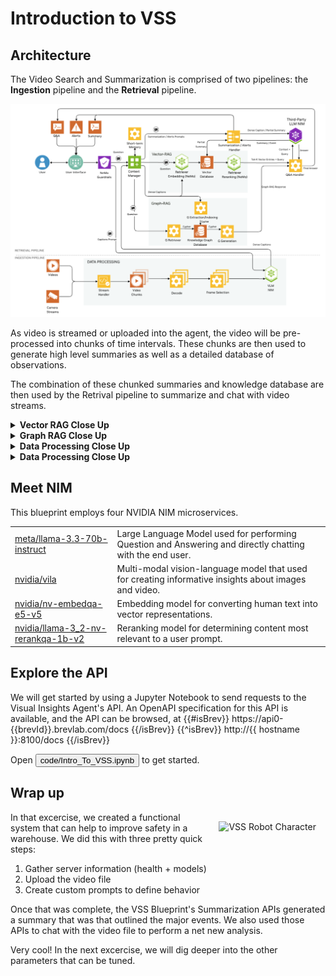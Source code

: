 # Introduction to VSS

## Architecture
The Video Search and Summarization is comprised of two pipelines: the **Ingestion** pipeline and the **Retrieval** pipeline.

![VSS Detailed Architecture](vss_arch.png)

As video is streamed or uploaded into the agent, the video will be pre-processed into chunks of time intervals. These chunks are then used to generate high level summaries as well as a detailed database of observations.

The combination of these chunked summaries and knowledge database are then used by the Retrival pipeline to summarize and chat with video streams.

<details>
<summary><b>Vector RAG Close Up</b></summary>

```
TODO
```

</details>

<details>
<summary><b>Graph RAG Close Up</b></summary>

```
TODO
```

</details>

<details>
<summary><b>Data Processing Close Up</b></summary>

```
TODO
```

</details>

<details>
<summary><b>Data Processing Close Up</b></summary>

```
TODO
```

</details>

## Meet NIM

This blueprint employs four NVIDIA NIM microservices.

| | |
| --- | --- |
| [meta/llama-3.3-70b-instruct <i class="fas fa-external-link-alt"></i>](https://build.nvidia.com/meta/llama-3_3-70b-instruct) | Large Language Model used for performing Question and Answering and directly chatting with the end user. |
| [nvidia/vila <i class="fas fa-external-link-alt"></i>](https://build.nvidia.com/nvidia/vila) | Multi-modal vision-language model that used for creating informative insights about images and video. |
| [nvidia/nv-embedqa-e5-v5 <i class="fas fa-external-link-alt"></i>](https://build.nvidia.com/nvidia/nv-embedqa-e5-v5) | Embedding model for converting human text into vector representations. |
| [nvidia/llama-3_2-nv-rerankqa-1b-v2 <i class="fas fa-external-link-alt"></i>](https://build.nvidia.com/nvidia/llama-3_2-nv-rerankqa-1b-v2) | Reranking model for determining content most relevant to a user prompt. |

## Explore the API

We will get started by using a Jupyter Notebook to send requests to the Visual Insights Agent's API. An OpenAPI specification for this API is available, and the API can be browsed, at 
{{#isBrev}}
https://api0-{{brevId}}.brevlab.com/docs
{{/isBrev}}
{{^isBrev}}
http://{{ hostname }}:8100/docs
{{/isBrev}}

Open <button onclick="openOrCreateFileInJupyterLab('code/Intro_To_VSS.ipynb');"><i class="fas fa-flask"></i> code/Intro_To_VSS.ipynb</button> to get started.

## Wrap up

<img src="_static/robots/strong.png" alt="VSS Robot Character" style="float:right; max-width:350px;margin:15px;" />

In that excercise, we created a functional system that can help to improve safety in a warehouse.
We did this with three pretty quick steps:

1. Gather server information (health + models)
1. Upload the video file
1. Create custom prompts to define behavior

Once that was complete, the VSS Blueprint's Summarization APIs generated a summary that was that outlined the major events.
We also used those APIs to chat with the video file to perform a net new analysis.

Very cool! In the next excercise, we will dig deeper into the other parameters that can be tuned.
